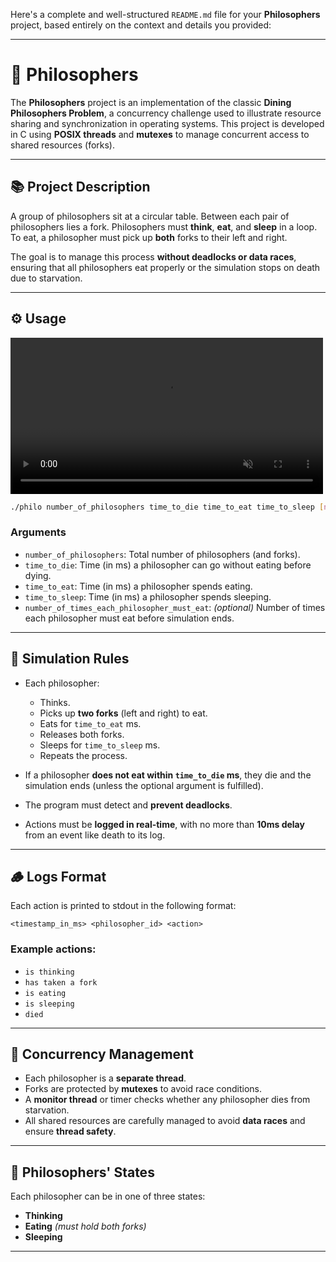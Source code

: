 Here's a complete and well-structured `README.md` file for your **Philosophers** project, based entirely on the context and details you provided:

---

# 🧠 Philosophers

The **Philosophers** project is an implementation of the classic **Dining Philosophers Problem**, a concurrency challenge used to illustrate resource sharing and synchronization in operating systems. This project is developed in C using **POSIX threads** and **mutexes** to manage concurrent access to shared resources (forks).

---

## 📚 Project Description

A group of philosophers sit at a circular table. Between each pair of philosophers lies a fork. Philosophers must **think**, **eat**, and **sleep** in a loop. To eat, a philosopher must pick up **both** forks to their left and right.

The goal is to manage this process **without deadlocks or data races**, ensuring that all philosophers eat properly or the simulation stops on death due to starvation.

---

## ⚙️ Usage

<video src="philo_usage_log.webm" autoplay loop muted width="500"></video>

```bash
./philo number_of_philosophers time_to_die time_to_eat time_to_sleep [number_of_times_each_philosopher_must_eat]

```

### Arguments

- `number_of_philosophers`: Total number of philosophers (and forks).
- `time_to_die`: Time (in ms) a philosopher can go without eating before dying.
- `time_to_eat`: Time (in ms) a philosopher spends eating.
- `time_to_sleep`: Time (in ms) a philosopher spends sleeping.
- `number_of_times_each_philosopher_must_eat`: *(optional)* Number of times each philosopher must eat before simulation ends.

---

## 🔄 Simulation Rules

- Each philosopher:
  - Thinks.
  - Picks up **two forks** (left and right) to eat.
  - Eats for `time_to_eat` ms.
  - Releases both forks.
  - Sleeps for `time_to_sleep` ms.
  - Repeats the process.

- If a philosopher **does not eat within `time_to_die` ms**, they die and the simulation ends (unless the optional argument is fulfilled).
- The program must detect and **prevent deadlocks**.
- Actions must be **logged in real-time**, with no more than **10ms delay** from an event like death to its log.

---

## 🪵 Logs Format

Each action is printed to stdout in the following format:

```
<timestamp_in_ms> <philosopher_id> <action>
```

### Example actions:

- `is thinking`
- `has taken a fork`
- `is eating`
- `is sleeping`
- `died`

---

## 🧵 Concurrency Management

- Each philosopher is a **separate thread**.
- Forks are protected by **mutexes** to avoid race conditions.
- A **monitor thread** or timer checks whether any philosopher dies from starvation.
- All shared resources are carefully managed to avoid **data races** and ensure **thread safety**.

---

## 🧠 Philosophers' States

Each philosopher can be in one of three states:
- **Thinking**
- **Eating** *(must hold both forks)*
- **Sleeping**

---
